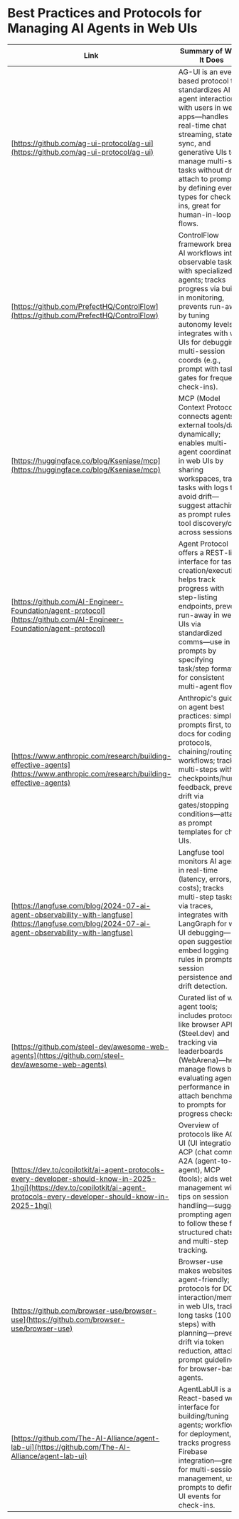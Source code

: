# Best Practices and Protocols for Managing AI Agents in Web UIs

| Link | Summary of What It Does | Popularity Indicators |
|------|-------------------------|-----------------------|
| [https://github.com/ag-ui-protocol/ag-ui](https://github.com/ag-ui-protocol/ag-ui) | AG-UI is an event-based protocol that standardizes AI agent interactions with users in web apps—handles real-time chat streaming, state sync, and generative UIs to manage multi-step tasks without drift; attach to prompts by defining event types for check-ins, great for human-in-loop flows. | Limited data available; no specific metrics on stars, forks, or updates—suggests niche or low establishment as of 2025. |
| [https://github.com/PrefectHQ/ControlFlow](https://github.com/PrefectHQ/ControlFlow) | ControlFlow framework breaks AI workflows into observable tasks with specialized agents; tracks progress via built-in monitoring, prevents run-away by tuning autonomy levels—integrates with web UIs for debugging multi-session coords (e.g., prompt with task gates for frequent check-ins). | 16 contributors; other metrics like stars or updates not available—indicates moderate establishment with some community involvement. |
| [https://huggingface.co/blog/Kseniase/mcp](https://huggingface.co/blog/Kseniase/mcp) | MCP (Model Context Protocol) connects agents to external tools/data dynamically; enables multi-agent coordination in web UIs by sharing workspaces, tracks tasks with logs to avoid drift—suggest attaching as prompt rules for tool discovery/calls across sessions. | Published March 17, 2025; 8 comments, no views/likes data—recent post with light engagement, not highly established yet. |
| [https://github.com/AI-Engineer-Foundation/agent-protocol](https://github.com/AI-Engineer-Foundation/agent-protocol) | Agent Protocol offers a REST-like interface for task creation/execution; helps track progress with step-listing endpoints, prevents run-away in web UIs via standardized comms—use in prompts by specifying task/step formats for consistent multi-agent flows. | Limited data available; no metrics on stars, forks, or contributors—likely low establishment or niche usage. |
| [https://www.anthropic.com/research/building-effective-agents](https://www.anthropic.com/research/building-effective-agents) | Anthropic's guide on agent best practices: simple prompts first, tool docs for coding protocols, chaining/routing for workflows; tracks multi-steps with checkpoints/human feedback, prevents drift via gates/stopping conditions—attach as prompt templates for chat UIs. | No metrics like views or comments; low visibility on a research page from Anthropic—established via company rep but specific guide seems low-profile. |
| [https://langfuse.com/blog/2024-07-ai-agent-observability-with-langfuse](https://langfuse.com/blog/2024-07-ai-agent-observability-with-langfuse) | Langfuse tool monitors AI agents in real-time (latency, errors, costs); tracks multi-step tasks via traces, integrates with LangGraph for web UI debugging—open suggestion: embed logging rules in prompts for session persistence and drift detection. | Published March 16, 2025; no views/likes/comments data—recent blog, limited indicators suggest emerging but not widely established. |
| [https://github.com/steel-dev/awesome-web-agents](https://github.com/steel-dev/awesome-web-agents) | Curated list of web agent tools; includes protocols like browser APIs (Steel.dev) and tracking via leaderboards (WebArena)—helps manage flows by evaluating agent performance in UIs, attach benchmarks to prompts for progress checks. | 0 stars, 0 forks, 0 watchers; contributors link but no number—very low popularity, possibly new or inactive repo. |
| [https://dev.to/copilotkit/ai-agent-protocols-every-developer-should-know-in-2025-1hgj](https://dev.to/copilotkit/ai-agent-protocols-every-developer-should-know-in-2025-1hgj) | Overview of protocols like AG-UI (UI integration), ACP (chat comms), A2A (agent-to-agent), MCP (tools); aids web UI management with tips on session handling—suggest prompting agents to follow these for structured chats and multi-step tracking. | Data retrieval failed; no metrics available—assume moderate for Dev.to post, but can't confirm engagement like views or comments. |
| [https://github.com/browser-use/browser-use](https://github.com/browser-use/browser-use) | Browser-use makes websites agent-friendly; protocols for DOM interaction/memory in web UIs, tracks long tasks (100+ steps) with planning—prevents drift via token reduction, attach as prompt guidelines for browser-based agents. | 224 contributors; stars link exists but no count, other metrics missing—high contributor count suggests well-established and active community. |
| [https://github.com/The-AI-Alliance/agent-lab-ui](https://github.com/The-AI-Alliance/agent-lab-ui) | AgentLabUI is a React-based web interface for building/tuning agents; workflows for deployment, tracks progress via Firebase integration—great for multi-session management, use prompts to define UI events for check-ins. | 6 contributors; no other metrics like stars or updates—indicates some establishment with small community involvement. |
